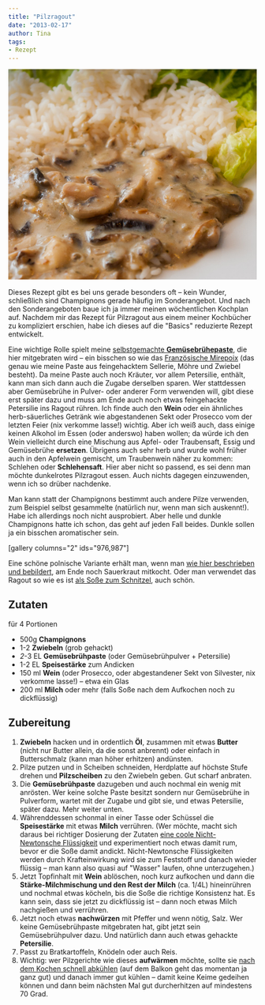 ```yaml
---
title: "Pilzragout"
date: "2013-02-17" 
author: Tina
tags:
- Rezept
---
```


[![Pilzragout](images/pilzragout.jpg)](http://apfeleimer.wordpress.com/2013/02/17/pilzragout/pilzragout/)

Dieses Rezept gibt es bei uns gerade besonders oft – kein Wunder, schließlich sind Champignons gerade häufig im Sonderangebot. Und nach den Sonderangeboten baue ich ja immer meinen wöchentlichen Kochplan auf. Nachdem mir das Rezept für Pilzragout aus einem meiner Kochbücher zu kompliziert erschien, habe ich dieses auf die "Basics" reduzierte Rezept entwickelt.

Eine wichtige Rolle spielt meine [selbstgemachte **Gemüsebrühepaste**](http://apfeleimer.wordpress.com/2012/10/14/gemusebruhe-paste-eingemachtes-suppengewurz-und-inoffizieller-dreckwegtag/ "Gemüsebrühe-Paste / eingemachtes Suppengewürz und inoffizieller Dreckwegtag"), die hier mitgebraten wird – ein bisschen so wie das [Französische Mirepoix](http://de.wikipedia.org/wiki/Mirepoix "Mirepoix bei Wikipedia") (das genau wie meine Paste aus feingehacktem Sellerie, Möhre und Zwiebel besteht). Da meine Paste auch noch Kräuter, vor allem Petersilie, enthält, kann man sich dann auch die Zugabe derselben sparen. Wer stattdessen aber Gemüsebrühe in Pulver- oder anderer Form verwenden will, gibt diese erst später dazu und muss am Ende auch noch etwas feingehackte Petersilie ins Ragout rühren. Ich finde auch den **Wein** oder ein ähnliches herb-säuerliches Getränk wie abgestandenen Sekt oder Prosecco vom der letzten Feier (nix verkomme lasse!) wichtig. Aber ich weiß auch, dass einige keinen Alkohol im Essen (oder anderswo) haben wollen; da würde ich den Wein vielleicht durch eine Mischung aus Apfel- oder Traubensaft, Essig und Gemüsebrühe **ersetzen**. Übrigens auch sehr herb und wurde wohl früher auch in den Apfelwein gemischt, um Traubenwein näher zu kommen: Schlehen oder **Schlehensaft**. Hier aber nicht so passend, es sei denn man möchte dunkelrotes Pilzragout essen. Auch nichts dagegen einzuwenden, wenn ich so drüber nachdenke.

Man kann statt der Champignons bestimmt auch andere Pilze verwenden, zum Beispiel selbst gesammelte (natürlich nur, wenn man sich auskennt!). Habe ich allerdings noch nicht ausprobiert. Aber helle und dunkle Champignons hatte ich schon, das geht auf jeden Fall beides. Dunkle sollen ja ein bisschen aromatischer sein.

\[gallery columns="2" ids="976,987"\]

Eine schöne polnische Variante erhält man, wenn man [wie hier beschrieben und bebildert](http://apfeleimer.wordpress.com/2013/02/25/pilzragout-variation/ "Pilzragout-Variation mit Sauerkraut"), am Ende noch Sauerkraut mitkocht. Oder man verwendet das Ragout so wie es ist [als Soße zum Schnitzel](http://apfeleimer.wordpress.com/2013/03/02/pilzragout-variation-schnitzelsose/ "Pilzragout-Variation: Schnitzelsoße"), auch schön.

## Zutaten

für 4 Portionen

- 500g **Champignons**
- 1-2 **Zwiebeln** (grob gehackt)
- _2_\-3 EL **Gemüsebrühpaste** (oder Gemüsebrühpulver + Petersilie)
- 1-2 EL **Speisestärke** zum Andicken
- 150 ml **Wein** (oder Prosecco, oder abgestandener Sekt von Silvester, nix verkomme lasse!) – etwa ein Glas
- 200 ml **Milch** oder mehr (falls Soße nach dem Aufkochen noch zu dickflüssig)

## Zubereitung

1. **Zwiebeln** hacken und in ordentlich **Öl**, zusammen mit etwas **Butter** (nicht nur Butter allein, da die sonst anbrennt) oder einfach in Butterschmalz (kann man höher erhitzen) andünsten.
2. Pilze putzen und in Scheiben schneiden, Herdplatte auf höchste Stufe drehen und **Pilzscheiben** zu den Zwiebeln geben. Gut scharf anbraten.
3. Die **Gemüsebrühpaste** dazugeben und auch nochmal ein wenig mit anrösten. Wer keine solche Paste besitzt sondern nur Gemüsebrühe in Pulverform, wartet mit der Zugabe und gibt sie, und etwas Petersilie, später dazu. Mehr weiter unten.
4. Währenddessen schonmal in einer Tasse oder Schüssel die **Speisestärke** mit etwas **Milch** verrühren. (Wer möchte, macht sich daraus bei richtiger Dosierung der Zutaten [eine coole Nicht-Newtonsche Flüssigkeit](https://www.youtube.com/watch?v=S5SGiwS5L6I "Video vom über Stärkewasser laufen") und experimentiert noch etwas damit rum, bevor er die Soße damit andickt. Nicht-Newtonsche Flüssigkeiten werden durch Krafteinwirkung wird sie zum Feststoff und danach wieder flüssig – man kann also quasi auf "Wasser" laufen, ohne unterzugehen.)
5. Jetzt Topfinhalt mit **Wein** ablöschen, noch kurz aufkochen und dann die **Stärke-Milchmischung und den Rest der Milch** (ca. 1/4L) hineinrühren und nochmal etwas köcheln, bis die Soße die richtige Konsistenz hat. Es kann sein, dass sie jetzt zu dickflüssig ist – dann noch etwas Milch nachgießen und verrühren.
6. Jetzt noch etwas **nachwürzen** mit Pfeffer und wenn nötig, Salz. Wer keine Gemüsebrühpaste mitgebraten hat, gibt jetzt sein Gemüsebrühpulver dazu. Und natürlich dann auch etwas gehackte **Petersilie**.
7. Passt zu Bratkartoffeln, Knödeln oder auch Reis.
8. Wichtig: wer Pilzgerichte wie dieses **aufwärmen** möchte, sollte sie [nach dem Kochen schnell abkühlen](http://www.sueddeutsche.de/leben/spinat-und-pilze-aufwaermen-oder-nicht-1.472431 "Hinweise zum Aufwärmen von Pilzen und Spinat bei der Süddeutschen") (auf dem Balkon geht das momentan ja ganz gut) und danach immer gut kühlen – damit keine Keime gedeihen können und dann beim nächsten Mal gut durcherhitzen auf mindestens 70 Grad.
